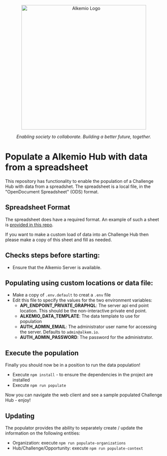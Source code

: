 <p align="center">
  <a href="http://alkem.io/" target="blank"><img src="https://alkem.io/uploads/logos/alkemio-logo.svg" width="400" alt="Alkemio Logo" /></a>
</p>
<p align="center"><i>Enabling society to collaborate. Building a better future, together.</i></p>

# Populate a Alkemio Hub with data from a spreadsheet

This repository has functionality to enable the population of a Challenge Hub with data from a spreadshet. The spreadsheet is a local file, in the "OpenDocument Spreadsheet" (ODS) format.

## Spreadsheet Format

The spreadsheet does have a required format. An example of such a sheet is [provided in this repo](https://github.com/alkem-io/populator/blob/develop/alkemio-sdgs.ods).

If you want to make a custom load of data into an Challenge Hub then please make a copy of this sheet and fill as needed.

## Checks steps before starting:

- Ensure that the Alkemio Server is available.

## Populating using custom locations or data file:

- Make a copy of `.env.default` to creat a `.env` file
- Edit this file to specify the values for the two environment variables:
  - **API_ENDPOINT_PRIVATE_GRAPHQL**: The server api end point location. This should be the non-interactive private end point.
  - **ALKEMIO_DATA_TEMPLATE**: The data template to use for population
  - **AUTH_ADMIN_EMAIL**: The administrator user name for accessing the server. Defaults to `admin@alkem.io`.
  - **AUTH_ADMIN_PASSWORD**: The password for the administrator.

## Execute the population

Finally you should now be in a position to run the data population!

- Execute `npm install` - to ensure the dependencies in the project are installed
- Execute `npm run populate`

Now you can navigate the web client and see a sample populated Challenge Hub - enjoy!

## Updating
The populator provides the ability to separately create / update the information on the following entities:

- Organization: execute `npm run populate-organizations`
- Hub/Challenge/Opportunity: execute `npm run populate-context`
